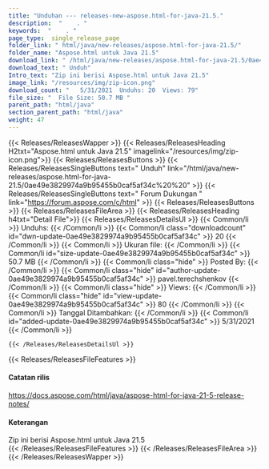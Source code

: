 ```yaml
---
title: "Unduhan --- releases-new-aspose.html-for-java-21.5." 
description:  "    . " 
keywords:  "    . " 
page_type:  single_release_page
folder_link: " html/java/new-releases/aspose.html-for-java-21.5/"
folder_name: "Aspose.html untuk Java 21.5"
download_link: " /html/java/new-releases/aspose.html-for-java-21.5/0ae49e3829974a9b95455b0caf5af34c"
download_text: " Unduh"
Intro_text: "Zip ini berisi Aspose.html untuk Java 21.5"
image_link: "/resources/img/zip-icon.png"
download_count: "   5/31/2021  Unduhs: 20  Views: 79"
file_size: "  File Size: 50.7 MB "
parent_path: "html/java"
section_parent_path: "html/java"
weight: 47
---
```


{{< Releases/ReleasesWapper >}}
  {{< Releases/ReleasesHeading H2txt="Aspose.html untuk Java 21.5" imagelink="/resources/img/zip-icon.png">}}
  {{< Releases/ReleasesButtons >}}
    {{< Releases/ReleasesSingleButtons text=" Unduh" link="/html/java/new-releases/aspose.html-for-java-21.5/0ae49e3829974a9b95455b0caf5af34c%20%20" >}}
    {{< Releases/ReleasesSingleButtons text=" Forum Dukungan " link="https://forum.aspose.com/c/html" >}}
  {{< Releases/ReleasesButtons >}}
  {{< Releases/ReleasesFileArea >}}
    {{< Releases/ReleasesHeading h4txt="Detail File">}}
    {{< Releases/ReleasesDetailsUl >}}
            {{< Common/li  >}} Unduhs: {{< /Common/li >}} 
      {{< Common/li class="downloadcount" id="dwn-update-0ae49e3829974a9b95455b0caf5af34c" >}} 20 {{< /Common/li >}} 
      {{< Common/li  >}} Ukuran file: {{< /Common/li >}} 
      {{< Common/li id="size-update-0ae49e3829974a9b95455b0caf5af34c" >}} 50.7 MB {{< /Common/li >}} 
      {{< Common/li  class="hide" >}} Posted By: {{< /Common/li >}} 
      {{< Common/li class="hide" id="author-update-0ae49e3829974a9b95455b0caf5af34c" >}} pavel.terechshenkov {{< /Common/li >}} 
      {{< Common/li class="hide"  >}} Views: {{< /Common/li >}} 
      {{< Common/li class="hide" id="view-update-0ae49e3829974a9b95455b0caf5af34c" >}} 80 {{< /Common/li >}} 
      {{< Common/li  >}} Tanggal Ditambahkan: {{< /Common/li >}} 
      {{< Common/li id="added-update-0ae49e3829974a9b95455b0caf5af34c" >}} 5/31/2021 {{< /Common/li >}} 

    {{< /Releases/ReleasesDetailsUl >}}

  {{< Releases/ReleasesFileFeatures >}}
      <h4>Catatan rilis</h4><div><a href="https://docs.aspose.com/html/java/aspose-html-for-java-21-5-release-notes/">https://docs.aspose.com/html/java/aspose-html-for-java-21-5-release-notes/</a></div><h4>Keterangan</h4><div class="HTMLDescription">Zip ini berisi Aspose.html untuk Java 21.5</div>
  {{< /Releases/ReleasesFileFeatures >}}
 {{< /Releases/ReleasesFileArea >}}
{{< /Releases/ReleasesWapper >}}


